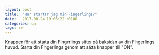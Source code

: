 ```yaml
---
layout: post
title:  "Hur startar jag min Fingerlings?"
date:   2017-08-24 19:06:22 +0100
categories: qa
tags: sv
---
```


Knappen för att starta din Fingerlings sitter på baksidan av din Fingerlings huvud. Starta din Fingerlings genom att sätta knappen till "ON".